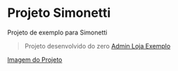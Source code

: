 # Projeto Simonetti
Projeto de exemplo para Simonetti



 > Projeto desenvolvido do zero [Admin Loja Exemplo](http://www.projetosimonetti.com.br)

[Imagem do Projeto](https://www.rodrigodil.com/Projeto.jpg)
